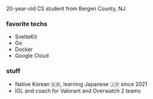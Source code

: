 20-year-old CS student from Bergen County, NJ.

### favorite techs
- SvelteKit
- Go
- Docker
- Google Cloud

### stuff
- Native Korean 🇰🇷, learning Japanese 🇯🇵 since 2021
- IGL and coach for Valorant and Overwatch 2 teams

